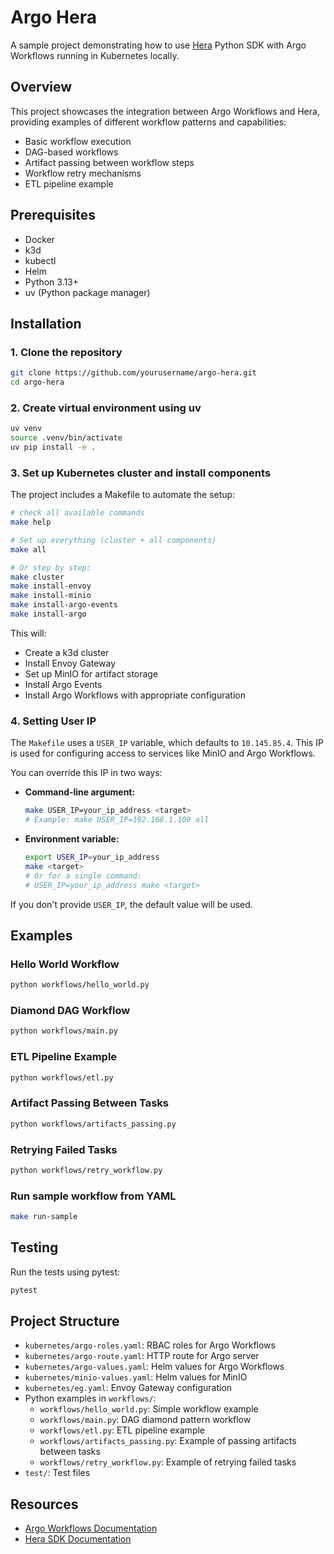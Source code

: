 # Argo Hera

A sample project demonstrating how to use [Hera](https://argoproj.github.io/argo-workflows/) Python SDK with Argo Workflows running in Kubernetes locally.

## Overview

This project showcases the integration between Argo Workflows and Hera, providing examples of different workflow patterns and capabilities:

- Basic workflow execution
- DAG-based workflows
- Artifact passing between workflow steps
- Workflow retry mechanisms
- ETL pipeline example

## Prerequisites

- Docker
- k3d
- kubectl
- Helm
- Python 3.13+
- uv (Python package manager)

## Installation

### 1. Clone the repository

```bash
git clone https://github.com/yourusername/argo-hera.git
cd argo-hera
```

### 2. Create virtual environment using uv

```bash
uv venv
source .venv/bin/activate
uv pip install -e .
```

### 3. Set up Kubernetes cluster and install components

The project includes a Makefile to automate the setup:

```bash
# check all available commands
make help

# Set up everything (cluster + all components)
make all

# Or step by step:
make cluster
make install-envoy
make install-minio
make install-argo-events
make install-argo
```

This will:

- Create a k3d cluster
- Install Envoy Gateway
- Set up MinIO for artifact storage
- Install Argo Events
- Install Argo Workflows with appropriate configuration

### 4. Setting User IP

The `Makefile` uses a `USER_IP` variable, which defaults to `10.145.85.4`. This IP is used for configuring access to services like MinIO and Argo Workflows.

You can override this IP in two ways:

- **Command-line argument:**
  ```bash
  make USER_IP=your_ip_address <target>
  # Example: make USER_IP=192.168.1.100 all
  ```

- **Environment variable:**
  ```bash
  export USER_IP=your_ip_address
  make <target>
  # Or for a single command:
  # USER_IP=your_ip_address make <target>
  ```

If you don't provide `USER_IP`, the default value will be used.

## Examples

### Hello World Workflow

```bash
python workflows/hello_world.py
```

### Diamond DAG Workflow

```bash
python workflows/main.py
```

### ETL Pipeline Example

```bash
python workflows/etl.py
```

### Artifact Passing Between Tasks

```bash
python workflows/artifacts_passing.py
```

### Retrying Failed Tasks

```bash
python workflows/retry_workflow.py
```

### Run sample workflow from YAML

```bash
make run-sample
```

## Testing

Run the tests using pytest:

```bash
pytest
```

## Project Structure

- `kubernetes/argo-roles.yaml`: RBAC roles for Argo Workflows
- `kubernetes/argo-route.yaml`: HTTP route for Argo server
- `kubernetes/argo-values.yaml`: Helm values for Argo Workflows
- `kubernetes/minio-values.yaml`: Helm values for MinIO
- `kubernetes/eg.yaml`: Envoy Gateway configuration
- Python examples in `workflows/`:
  - `workflows/hello_world.py`: Simple workflow example
  - `workflows/main.py`: DAG diamond pattern workflow
  - `workflows/etl.py`: ETL pipeline example
  - `workflows/artifacts_passing.py`: Example of passing artifacts between tasks
  - `workflows/retry_workflow.py`: Example of retrying failed tasks
- `test/`: Test files

## Resources

- [Argo Workflows Documentation](https://argoproj.github.io/argo-workflows/)
- [Hera SDK Documentation](https://hera-workflows.readthedocs.io/)
